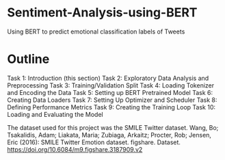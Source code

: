 # Sentiment-Analysis-using-BERT
Using BERT to predict emotional classification labels of Tweets 

# Outline
Task 1: Introduction (this section)
Task 2: Exploratory Data Analysis and Preprocessing
Task 3: Training/Validation Split
Task 4: Loading Tokenizer and Encoding the Data
Task 5: Setting up BERT Pretrained Model
Task 6: Creating Data Loaders
Task 7: Setting Up Optimizer and Scheduler
Task 8: Defining Performance Metrics
Task 9: Creating the Training Loop
Task 10: Loading and Evaluating the Model

The dataset used for this project was the SMILE Twitter dataset.
Wang, Bo; Tsakalidis, Adam; Liakata, Maria; Zubiaga, Arkaitz; Procter, Rob; Jensen, Eric (2016): SMILE Twitter Emotion dataset. figshare. Dataset.
https://doi.org/10.6084/m9.figshare.3187909.v2

